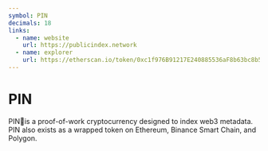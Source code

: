 ```yaml
---
symbol: PIN
decimals: 18
links:
  - name: website
    url: https://publicindex.network
  - name: explorer
    url: https://etherscan.io/token/0xc1f976B91217E240885536aF8b63bc8b5269a9BE
---
```


# PIN

PIN📌is a proof-of-work cryptocurrency designed to index web3 metadata. PIN also exists as a wrapped token on Ethereum, Binance Smart Chain, and Polygon.
